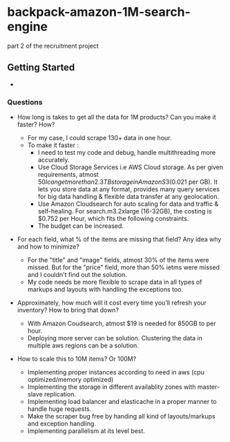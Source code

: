 # backpack-amazon-1M-search-engine

part 2 of the recruitment project

## Getting Started

* 


### Questions

* How long is takes to get all the data for 1M products? Can you make it faster? How?
  * For my case, I could scrape 130+ data in one hour.
  * To make it faster :
    * I need to test my code and debug, handle multithreading more accurately. 
    * Use Cloud Storage Services i.e AWS Cloud storage. As per given requirements, atmost $50 I can get more than 2.3TB storage in Amazon S3 ($0.021 per GB). It lets you store data at any format, provides many query services for big data handling & flexible data transfer at any geolocation.
    * Use Amazon Cloudsearch for auto scaling for data and traffic & self-healing. For search.m3.2xlarge (16-32GB), the costing is $0.752 per Hour, which fits the following constraints.
    * The budget can be increased.
    
* For each field, what % of the items are missing that field? Any idea why and how to minimize?
  * For the "title" and "image" fields, atmost 30% of the items were missed. But for the "price" field, more than 50% ietms were missed and I couldn't find out the solution. 
  * My code needs be more flexible to scrape data in all types of markups and layouts with handling the exceptions too.
 
* Approximately, how much will it cost every time you’ll refresh your inventory? How to bring that down?
  * With Amazon Coudsearch, atmost $19 is needed for 850GB to per hour.
  * Deploying more server can be solution. Clustering the data in multiple aws regions can be a solution.

* How to scale this to 10M items? Or 100M?
  * Implementing proper instances according to need in aws (cpu optimized/memory optimized)
  * Implementing the storage in different availablity zones with master-slave replication.
  * Implementing load balancer and elasticache in a proper manner to handle huge requests.
  * Make the scraper bug free by handing all kind of layouts/markups and exception handling.
  * Implementing parallelism at its level best.


